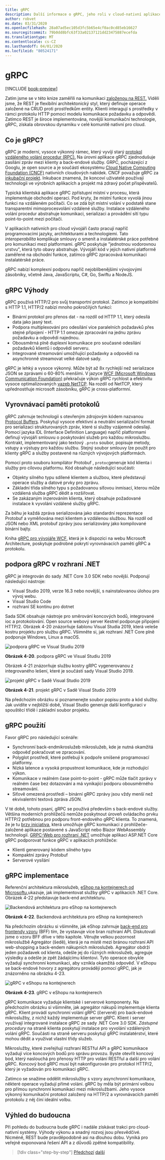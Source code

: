 ```yaml
---
title: gRPC
description: Další informace o gRPC, jeho roli v cloud-nativní aplikace, a jak se liší od HTTP RESTful komunikace.
author: robvet
ms.date: 03/31/2020
ms.openlocfilehash: 28a07ad5ec105d3fc5b65e4cf0ac0cd85eb16627
ms.sourcegitcommit: 79b0dd8bfc63f33a02137121dd23475887ecefda
ms.translationtype: MT
ms.contentlocale: cs-CZ
ms.lasthandoff: 04/01/2020
ms.locfileid: "80524171"
---
```

# <a name="grpc"></a>gRPC

[!INCLUDE [book-preview](../../../includes/book-preview.md)]

Zatím jsme se v této knize zaměřili na komunikaci [založenou na REST.](https://docs.microsoft.com/azure/architecture/best-practices/api-design) Viděli jsme, že REST je flexibilní architektonický styl, který definuje operace založené na CRUD proti prostředkům entity. Klienti interagují s prostředky v rámci protokolu HTTP pomocí modelu komunikace požadavku a odpovědi. Zatímco REST je široce implementována, novější komunikační technologie, gRPC, získala obrovskou dynamiku v celé komunitě nativní pro cloud.

## <a name="what-is-grpc"></a>Co je gRPC?

gRPC je moderní, vysoce výkonný rámec, který vyvíjí starý [protokol vzdáleného volání procedur (RPC).](https://en.wikipedia.org/wiki/Remote_procedure_call) Na úrovni aplikace gRPC zjednodušuje zasílání zpráv mezi klienty a back-endové služby. GRPC, pocházející z Googlu, je open source a je součástí ekosystému [Cloud Native Computing Foundation (CNCF)](https://www.cncf.io/) nativních cloudových nabídek. CNCF považuje gRPC za [inkubační projekt](https://github.com/cncf/toc/blob/master/process/graduation_criteria.adoc). Inkubace znamená, že koncoví uživatelé používají technologii ve výrobních aplikacích a projekt má zdravý počet přispěvatelů.

Typická klientská aplikace gRPC zpřístupní místní v procesu, která implementuje obchodní operaci. Pod kryty, že místní funkce vyvolá jinou funkci na vzdáleném počítači. Co se zdá být místní volání v podstatě stane transparentní mimoprocesvolání vzdálené služby. Instalace vzdáleného volání procedur abstrahuje komunikaci, serializaci a provádění sítí typu point-to-point mezi počítači.

V aplikacích nativních pro cloud vývojáři často pracují napříč programovacími jazyky, architekturami a technologiemi. Tato *interoperabilita* komplikuje smlouvy o smenít a instalatérské práce potřebné pro komunikaci mezi platformami.  gRPC poskytuje "jednotnou vodorovnou vrstvu", která tyto obavy abstrahuje. Vývojáři kód v jejich nativní platformě zaměřené na obchodní funkce, zatímco gRPC zpracovává komunikaci instalatérské práce.

gRPC nabízí komplexní podporu napříč nejoblíbenějšími vývojovými zásobníky, včetně Java, JavaScriptu, C#, Go, Swiftu a NodeJS.

## <a name="grpc-benefits"></a>gRPC Výhody

gRPC používá HTTP/2 pro svůj transportní protokol. Zatímco je kompatibilní s HTTP 1.1, HTTP/2 nabízí mnoho pokročilých funkcí:

- Binární protokol pro přenos dat - na rozdíl od HTTP 1.1, který odesílá data jako jasný text.
- Podpora multiplexování pro odesílání více paralelních požadavků přes stejné připojení - HTTP 1.1 omezuje zpracování na jednu zprávu požadavku a odpovědi najednou.
- Obousměrná plně duplexní komunikace pro současné odesílání požadavků klientů i odpovědí serveru.
- Integrované streamování umožňující požadavky a odpovědi na asynchronně streamovat velké datové sady.

gRPC je lehký a vysoce výkonný. Může být až 8x rychlejší než serializace JSON se zprávami o 60-80% menšími. V jazyce [WCF (Microsoft Windows Communication Foundation)](https://docs.microsoft.com/dotnet/framework/wcf/whats-wcf) překračuje výkon gRPC rychlost a efektivitu vysoce optimalizovaných [vazeb NetTCP](https://docs.microsoft.com/dotnet/api/system.servicemodel.nettcpbinding?view=netframework-4.8). Na rozdíl od NetTCP, který upřednostňuje microsoft zásobníku, gRPC je cross-platformní.

## <a name="protocol-buffers"></a>Vyrovnávací paměti protokolů

gRPC zahrnuje technologii s otevřeným zdrojovým kódem nazvanou [Protocol Buffers](https://developers.google.com/protocol-buffers/docs/overview). Poskytují vysoce efektivní a neutrální serializační formát pro serializaci strukturovaných zpráv, které si služby vzájemně odesílají. Pomocí jazyka IDL (Interface Definition Language) napříč platformami definují vývojáři smlouvu o poskytování služeb pro každou mikroslužbu. Kontrakt, implementovaný jako textový `.proto` soubor, popisuje metody, vstupy a výstupy pro každou službu. Stejný soubor smlouvy lze použít pro klienty gRPC a služby postavené na různých vývojových platformách.

Pomocí proto souboru kompilátor Protobuf , `protoc`generuje kód klienta i služby pro cílovou platformu. Kód obsahuje následující součásti:

- Objekty silného typu sdílené klientem a službou, které představují operace služby a datové prvky pro zprávu.
- Základní třída silného typu s požadovanou síťovou inmisací, kterou může vzdálená služba gRPC dědit a rozšiřovat.
- Se zakázaným inzerováním klienta, který obsahuje požadované instalace k vyvolání vzdálené služby gRPC.

Za běhu je každá zpráva serializována jako standardní reprezentace Protobuf a vyměňována mezi klientem a vzdálenou službou. Na rozdíl od JSON nebo XML protobuf zprávy jsou serializovány jako kompilované binární bajty.

Kniha [gRPC pro vývojáře WCF](https://docs.microsoft.com/dotnet/architecture/grpc-for-wcf-developers/), která je k dispozici na webu Microsoft Architecture, poskytuje podrobné pokrytí vyrovnávacích pamětí gRPC a protokolu.

## <a name="grpc-support-in-net"></a>podpora gRPC v rozhraní .NET

gRPC je integrován do sady .NET Core 3.0 SDK nebo novější. Podporují následující nástroje:

- Visual Studio 2019, verze 16.3 nebo novější, s nainstalovanou úlohou pro vývoj webu.
- Visual Studio Code
- rozhraní SE kontinu pro dotnet

Sada SDK obsahuje nástroje pro směrování koncových bodů, integrované ioc a protokolování. Open source webový server Kestrel podporuje připojení HTTP/2. Obrázek 4-20 znázorňuje šablonu Visual Studia 2019, která veleše kostru projektu pro službu gRPC. Všimněte si, jak rozhraní .NET Core plně podporuje Windows, Linux a macOS.

![podpora gRPC ve Visual Studiu 2019](./media/visual-studio-2019-grpc-template.png)

**Obrázek 4-20**. podpora gRPC ve Visual Studiu 2019
  
Obrázek 4-21 znázorňuje službu kostry gRPC vygenerovanou z integrovaného lešení, které je součástí sady Visual Studio 2019.  

![projekt gRPC v Sadě Visual Studio 2019](./media/grpc-project.png  )

**Obrázek 4-21**. projekt gRPC v Sadě Visual Studio 2019

Na předchozím obrázku si poznamenejte soubor popisu proto a kód služby. Jak uvidíte v nejbližší době, Visual Studio generuje další konfiguraci v spouštěcí třídě i základní soubor projektu.

## <a name="grpc-usage"></a>gRPC použití

Favor gRPC pro následující scénáře:

- Synchronní back-endmikroslužeb mikroslužeb, kde je nutná okamžitá odpověď pokračovat ve zpracování.
- Polyglot prostředí, které potřebují k podpoře smíšené programovací platformy.
- Nízká latence a vysoká propustnost komunikace, kde je rozhodující výkon.
- Komunikace v reálném čase point-to-point - gRPC může tlačit zprávy v reálném čase bez dotazování a má vynikající podporu obousměrného streamování.
- Síťově omezená prostředí – binární gRPC zprávy jsou vždy menší než ekvivalentní textová zpráva JSON.

V té době, tohoto psaní, gRPC se používá především s back-endové služby. Většina moderních prohlížečů nemůže poskytnout úroveň ovládacího prvku HTTP/2 potřebnou pro podporu front-endového gRPC klienta. To znamená, že je tu [brzy iniciativa,](https://devblogs.microsoft.com/aspnet/grpc-web-experiment/) která umožňuje gRPC komunikaci z prohlížeče-založené aplikace postavené s JavaScript nebo Blazor WebAssembly technologií. [GRPC-Web pro rozhraní .NET](https://github.com/grpc/grpc/blob/master/doc/PROTOCOL-WEB.md) umožňuje aplikaci ASP.NET Core gRPC podporovat funkce gRPC v aplikacích prohlížeče:

- Klienti generovaný kódem silného typu
- Kompaktní zprávy Protobuf
- Serverové vysílání

## <a name="grpc-implementation"></a>gRPC implementace

Referenční architektura mikroslužeb, [eShop na kontejnerech od Microsoftu,](https://github.com/dotnet-architecture/eShopOnContainers)ukazuje, jak implementovat služby gRPC v aplikacích .NET Core. Obrázek 4-22 představuje back-end architekturu.

![Backendová architektura pro eShop na kontejnerech](./media/eshop-with-aggregators.png)

**Obrázek 4-22**. Backendová architektura pro eShop na kontejnerech

Na předchozím obrázku si všimněte, jak eShop zahrnuje [back-end pro frontendy vzoru](https://docs.microsoft.com/azure/architecture/patterns/backends-for-frontends) (BFF) tím, že vystavuje více bran rozhraní API. Diskutovali jsme o vzoru BFF dříve v této kapitole. Věnujte velkou pozornost mikroslužbě Agregátor (šedě), která je na místě mezi bránou rozhraní API web-shopping a back-endem nákupních mikroslužeb. Agregátor obdrží jeden požadavek od klienta, odešle jej do různých mikroslužeb, agreguje výsledky a odešle je zpět žádajícímu klientovi. Tyto operace obvykle vyžadují synchronní komunikaci, aby vznikla okamžitá odpověď. V eShopu se back-endové hovory z agregátoru provádějí pomocí gRPC, jak je znázorněno na obrázku 4-23.

![gRPC v eShopu na kontejnerech](./media/grpc-implementation.png)

**Obrázek 4-23**. gRPC v eShopu na kontejnerech

gRPC komunikace vyžaduje klientské i serverové komponenty. Na předchozím obrázku si všimněte, jak agregátor nákupů implementuje klienta gRPC. Klient provádí synchronní volání gRPC (červeně) pro back-endové mikroslužby, z nichž každý implementuje server gRPC. Klient i server využívají integrované instalace gRPC ze sady .NET Core 3.0 SDK. *Zástupné procedury* na straně klienta poskytují instalace pro vyvolání vzdálených volání gRPC. Součásti na straně serveru poskytují gRPC instalatérství, které mohou dědit a využívat vlastní třídy služeb.

Mikroslužby, které zveřejňují rozhraní RESTful API a gRPC komunikace vyžadují více koncových bodů pro správu provozu. Byste otevřít koncový bod, který naslouchá pro přenosy HTTP pro volání RESTful a další pro volání gRPC. Koncový bod gRPC musí být nakonfigurován pro protokol HTTP/2, který je vyžadován pro komunikaci gRPC.

Zatímco se snažíme oddělit mikroslužby s vzory asynchronní komunikace, některé operace vyžadují přímé volání. gRPC by měla být primární volbou pro přímou synchronní komunikaci mezi mikroslužbami. Jeho vysoce výkonný komunikační protokol založený na HTTP/2 a vyrovnávacích pamětí protokolu z něj činí ideální volbu.

## <a name="looking-ahead"></a>Výhled do budoucna

Při pohledu do budoucna bude gRPC i nadále získávat trakci pro cloud-nativní systémy. Výhody výkonu a snadný rozvoj jsou přesvědčivé. Nicméně, REST bude pravděpodobně asi na dlouhou dobu. Vyniká pro veřejně exponovaná řešení API a z důvodů zpětné kompatibility.

>[!div class="step-by-step"]
>[Předchozí](service-to-service-communication.md)
>[další](service-mesh-communication-infrastructure.md)
